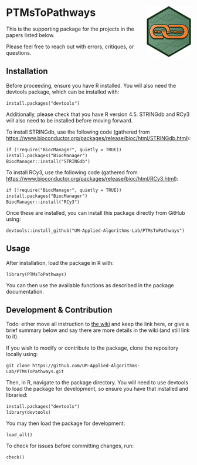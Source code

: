 # PTMsToPathways <a href="https://um-applied-algorithms-lab.github.io/PTMsToPathways/"><img src="man/figures/logo.png" align="right" height="138" alt="PTMsToPathways website" /></a>

This is the supporting package for the projects in the papers listed below.

Please feel free to reach out with errors, critiques, or questions.

## Installation

Before proceeding, ensure you have R installed. You will also need the devtools package, which can be installed with:

```
install.packages("devtools")
```

Additionally, please check that you have R version 4.5. STRINGdb and RCy3 will also need to be installed before moving forward.

To install STRINGdb, use the following code (gathered from https://www.bioconductor.org/packages/release/bioc/html/STRINGdb.html):

```
if (!require("BiocManager", quietly = TRUE)) install.packages("BiocManager")
BiocManager::install("STRINGdb")
```

To install RCy3, use the following code (gathered from https://www.bioconductor.org/packages/release/bioc/html/RCy3.html):

```
if (!require("BiocManager", quietly = TRUE)) install.packages("BiocManager")
BiocManager::install("RCy3")
```

Once these are installed, you can install this package directly from GitHub using:

```
devtools::install_github("UM-Applied-Algorithms-Lab/PTMsToPathways")
```

## Usage

After installation, load the package in R with:

```
library(PTMsToPathways)
```

You can then use the available functions as described in the package documentation.

## Development & Contribution

Todo: either move all instruction to [the wiki](https://github.com/UM-Applied-Algorithms-Lab/PTMsToPathways/wiki) and keep the link here, or give a brief summary below and say there are more details in the wiki (and still link to it).

If you wish to modify or contribute to the package, clone the repository locally using:

```
git clone https://github.com/UM-Applied-Algorithms-Lab/PTMsToPathways.git
```

Then, in R, navigate to the package directory. You will need to use devtools to load the package for development, so ensure you have that installed and libraried:

```
install.packages("devtools")
library(devtools)
```

You may then load the package for development:

```
load_all()
```

To check for issues before committing changes, run:

```
check()
```
